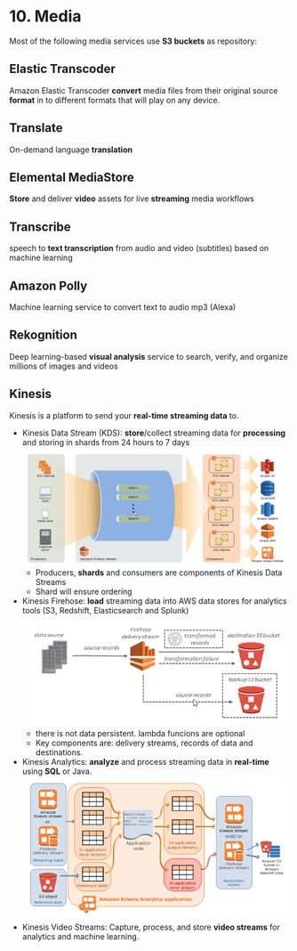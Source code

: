 # 10. Media

Most of the following media services use **S3 buckets** as repository:

## Elastic Transcoder 

Amazon Elastic Transcoder **convert** media files from their original source **format** in to different formats that will play on any device.

## Translate

On-demand language **translation**

## Elemental MediaStore

**Store** and deliver **video** assets for live **streaming** media workflows

## Transcribe 

speech to **text transcription** from audio and video (subtitles) based on machine learning

## Amazon Polly

Machine learning service to convert text to audio mp3 (Alexa)

## Rekognition

Deep learning-based **visual analysis** service to search, verify, and organize millions of images and videos

## Kinesis

Kinesis is a platform to send your **real-time streaming data** to.

* Kinesis Data Stream (KDS): **store**/collect streaming data for **processing** and storing in shards from 24 hours to 7 days
    ![](img/Kinesis-Data-Streams.png)
    * Producers, **shards** and consumers are components of Kinesis Data Streams
    * Shard will ensure ordering
* Kinesis Firehose: **load** streaming data into AWS data stores for analytics tools (S3, Redshift, Elasticsearch and Splunk)
    ![](img/Kinesis-Data-Firehose.png)
    * there is not data persistent. lambda funcions are optional 
    * Key components are: delivery streams, records of data and destinations.
* Kinesis Analytics: **analyze** and process streaming data in **real-time** using **SQL** or Java.
    ![](img/Amazon-Kinesis-Data-Analytics.png)
* Kinesis Video Streams: Capture, process, and store **video streams** for analytics and machine learning.
